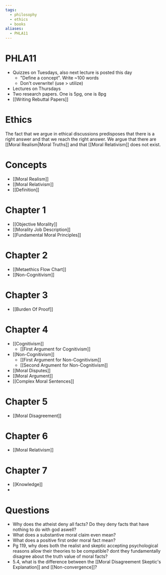 ```yaml
---
tags:
  - philosophy
  - ethics
  - books
aliases:
  - PHLA11
---
```

# PHLA11
- Quizzes on Tuesdays, also next lecture is posted this day
	- "Define a concept". Write ~100 words
	- Don't overwrite! (use > utilize)
- Lectures on Thursdays
- Two research papers. One is 5pg, one is 8pg
- [[Writing Rebuttal Papers]]
# Ethics
The fact that we argue in ethical discussions predisposes that there is a right answer and that we reach the right answer. 
We argue that there are [[Moral Realism|Moral Truths]] and that [[Moral Relativism]] does not exist.
# Concepts
- [[Moral Realism]]
- [[Moral Relativism]]
- [[Definition]]
# Chapter 1
- [[Objective Morality]]
- [[Morality Job Description]]
- [[Fundamental Moral Principles]]
# Chapter 2
- [[Metaethics Flow Chart]]
- [[Non-Cognitivism]]
# Chapter 3
- [[Burden Of Proof]]
# Chapter 4
- [[Cognitivism]]
	- [[First Argument for Cognitivism]]
- [[Non-Cognitivism]]
	- [[First Argument for Non-Cognitivism]]
	- [[Second Argument for Non-Cognitivism]]
- [[Moral Disputes]]
- [[Moral Argument]]
- [[Complex Moral Sentences]]
# Chapter 5
- [[Moral Disagreement]]
# Chapter 6
- [[Moral Relativism]]
# Chapter 7
- [[Knowledge]]
- 
# Questions
- Why does the atheist deny all facts? Do they deny facts that have nothing to do with god aswell?
- What does a substantive moral claim even mean?
- What does a positive first order moral fact mean?
- Pg 119, why does both the realist and skeptic accepting psychological reasons allow their theories to be compatible? dont they fundamentally disagree about the truth value of moral facts?
- 5.4, what is the difference between the [[Moral Disagreement Skeptic's Explanation]] and [[Non-convergence]]?